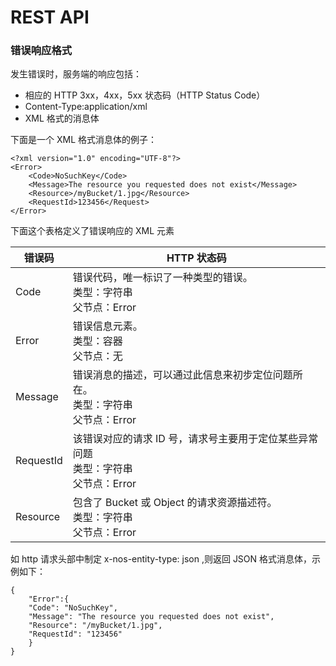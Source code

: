 # REST API

### 错误响应格式

发生错误时，服务端的响应包括：

* 相应的 HTTP 3xx，4xx，5xx 状态码（HTTP Status Code）
* Content-Type:application/xml
* XML 格式的消息体

下面是一个 XML 格式消息体的例子：

    <?xml version="1.0" encoding="UTF-8"?>
    <Error>
        <Code>NoSuchKey</Code>
        <Message>The resource you requested does not exist</Message>
        <Resource>/myBucket/1.jpg</Resource>
        <RequestId>123456</Request>
    </Error>

下面这个表格定义了错误响应的 XML 元素

|  错误码   |                                       HTTP 状态码                                       |
|-----------|-----------------------------------------------------------------------------------------|
| Code      | 错误代码，唯一标识了一种类型的错误。<br>类型：字符串<br>父节点：Error                   |
| Error     | 错误信息元素。<br>类型：容器<br>父节点：无                                              |
| Message   | 错误消息的描述，可以通过此信息来初步定位问题所在。<br>类型：字符串<br>父节点：Error     |
| RequestId | 该错误对应的请求 ID 号，请求号主要用于定位某些异常问题<br>类型：字符串<br>父节点：Error |
| Resource  | 包含了 Bucket 或 Object 的请求资源描述符。<br>类型：字符串<br>父节点：Error             |

如 http 请求头部中制定 x-nos-entity-type: json ,则返回 JSON 格式消息体，示例如下：

    {
        "Error":{
        "Code": "NoSuchKey",
        "Message": "The resource you requested does not exist",
        "Resource": "/myBucket/1.jpg",
        "RequestId": "123456"
        }
    }
